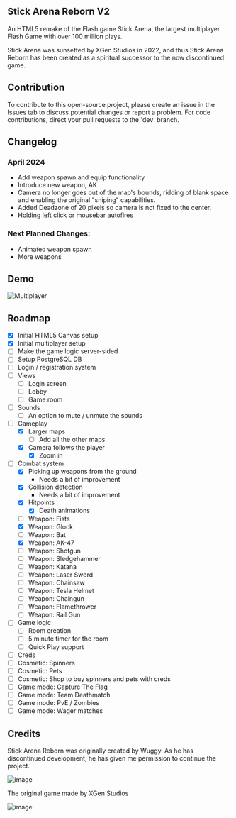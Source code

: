 ## Stick Arena Reborn V2
An HTML5 remake of the Flash game Stick Arena, the largest multiplayer Flash Game with over 100 million plays.

Stick Arena was sunsetted by XGen Studios in 2022, and thus Stick Arena Reborn has been created as a spiritual successor to the now discontinued game.
## Contribution

To contribute to this open-source project, please create an issue in the Issues tab to discuss potential changes or report a problem. For code contributions, direct your pull requests to the 'dev' branch.

## Changelog
### April 2024

* Add weapon spawn and equip functionality
* Introduce new weapon, AK
* Camera no longer goes out of the map's bounds, ridding of blank space and enabling the original "sniping" capabilities. 
* Added Deadzone of 20 pixels so camera is not fixed to the center.
* Holding left click or mousebar autofires

### Next Planned Changes:

* Animated weapon spawn
* More weapons

## Demo

![Multiplayer](https://user-images.githubusercontent.com/52111974/210186327-da458981-d3d4-469b-9de0-df20070fba4a.gif)

## Roadmap

- [x] Initial HTML5 Canvas setup
- [x] Initial multiplayer setup
- [ ] Make the game logic server-sided
- [ ] Setup PostgreSQL DB
- [ ] Login / registration system
- [ ] Views
  - [ ] Login screen
  - [ ] Lobby
  - [ ] Game room
- [ ] Sounds
  - [ ] An option to mute / unmute the sounds
- [ ] Gameplay
  - [x] Larger maps
    - [ ] Add all the other maps
  - [x] Camera follows the player
    - [x] Zoom in
- [ ] Combat system
  - [x] Picking up weapons from the ground
    - Needs a bit of improvement
  - [x] Collision detection
    - Needs a bit of improvement
  - [x] Hitpoints
    - [x] Death animations
  - [ ] Weapon: Fists
  - [x] Weapon: Glock
  - [ ] Weapon: Bat
  - [x] Weapon: AK-47
  - [ ] Weapon: Shotgun
  - [ ] Weapon: Sledgehammer
  - [ ] Weapon: Katana
  - [ ] Weapon: Laser Sword
  - [ ] Weapon: Chainsaw
  - [ ] Weapon: Tesla Helmet
  - [ ] Weapon: Chaingun
  - [ ] Weapon: Flamethrower
  - [ ] Weapon: Rail Gun
- [ ] Game logic
  - [ ] Room creation
  - [ ] 5 minute timer for the room
  - [ ] Quick Play support
- [ ] Creds
- [ ] Cosmetic: Spinners
- [ ] Cosmetic: Pets
- [ ] Cosmetic: Shop to buy spinners and pets with creds
- [ ] Game mode: Capture The Flag
- [ ] Game mode: Team Deathmatch
- [ ] Game mode: PvE / Zombies
- [ ] Game mode: Wager matches

## Credits

 Stick Arena Reborn was originally created by Wuggy. As he has discontinued development, he has given me permission to continue the project.

![image](https://github.com/Ebubekir-Tas/stick-arena-reborn-v2/assets/65694925/cf495f3d-cfc9-4c78-8a42-afd8e1fbf183)

The original game made by XGen Studios

![image](https://github.com/Ebubekir-Tas/stick-arena-reborn-v2/assets/65694925/1d670c8d-c741-4b9a-b441-dce5a87c1566)
